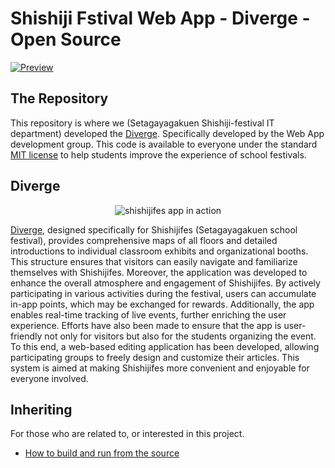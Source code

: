 # Shishiji Fstival Web App - Diverge - Open Source

[![Preview](https://kanokiw.com/assets/room/void/958532359.svg)](https://shishijifes.com)

## The Repository

This repository is where we (Setagayagakuen Shishiji-festival IT department) developed the [Diverge](https://shishijifes.com). Specifically developed by the Web App development group. 
This code is available to everyone under the standard [MIT license](https://github.com/KANOKIw/Shishiji/blob/main/LICENSE) to help students improve the experience of school festivals.

## Diverge

<p align="center">
  <img alt="shishijifes app in action" src="https://kanokiw.com/assets/room/void/540216268.png">
</p>

[Diverge](https://shishijifes.com), designed specifically for Shishijifes (Setagayagakuen school festival), provides comprehensive maps of all floors and detailed introductions to individual classroom exhibits and organizational booths. This structure ensures that visitors can easily navigate and familiarize themselves with Shishijifes. Moreover, the application was developed to enhance the overall atmosphere and engagement of Shishijifes. By actively participating in various activities during the festival, users can accumulate in-app points, which may be exchanged for rewards. Additionally, the app enables real-time tracking of live events, further enriching the user experience. Efforts have also been made to ensure that the app is user-friendly not only for visitors but also for the students organizing the event. To this end, a web-based editing application has been developed, allowing participating groups to freely design and customize their articles. This system is aimed at making Shishijifes more convenient and enjoyable for everyone involved.

## Inheriting

For those who are related to, or interested in this project.

* [How to build and run from the source](https://github.com/KANOKIw/Shishiji/wiki/How-to-Build-and-Run-from-the-source)
